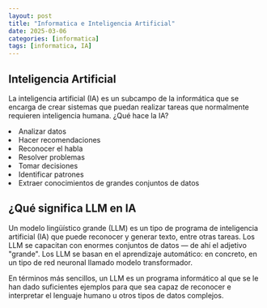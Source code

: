 ```yaml
---
layout: post
title: "Informatica e Inteligencia Artificial"
date: 2025-03-06
categories: [informatica]
tags: [informatica, IA]
---
```


## Inteligencia Artificial

La inteligencia artificial (IA) es un subcampo de la informática que se encarga de crear sistemas que puedan realizar tareas que normalmente requieren inteligencia humana. 
¿Qué hace la IA? 

<li>Analizar datos</li>
<li>Hacer recomendaciones</li>
<li>Reconocer el habla</li>
<li>Resolver problemas</li>
<li>Tomar decisiones</li>
<li>Identificar patrones</li>
<li>Extraer conocimientos de grandes conjuntos de datos</li>


## ¿Qué significa LLM en IA

<p>
Un modelo lingüístico grande (LLM) es un tipo de programa de inteligencia artificial (IA) que puede reconocer y generar texto, entre otras tareas. Los LLM se capacitan con enormes conjuntos de datos — de ahí el adjetivo "grande". Los LLM se basan en el aprendizaje automático: en concreto, en un tipo de red neuronal llamado modelo transformador.
<p>

<p>
En términos más sencillos, un LLM es un programa informático al que se le han dado suficientes ejemplos para que sea capaz de reconocer e interpretar el lenguaje humano u otros tipos de datos complejos.

<p>





